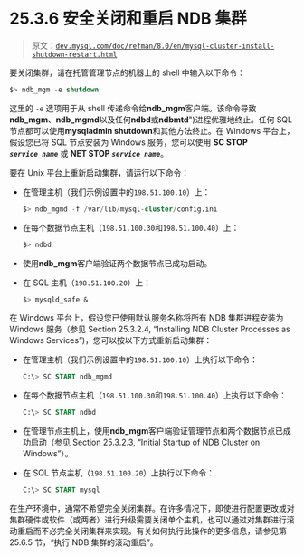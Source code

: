# 25.3.6 安全关闭和重启 NDB 集群

> 原文：[`dev.mysql.com/doc/refman/8.0/en/mysql-cluster-install-shutdown-restart.html`](https://dev.mysql.com/doc/refman/8.0/en/mysql-cluster-install-shutdown-restart.html)

要关闭集群，请在托管管理节点的机器上的 shell 中输入以下命令：

```sql
$> ndb_mgm -e shutdown
```

这里的 `-e` 选项用于从 shell 传递命令给**ndb_mgm**客户端。该命令导致**ndb_mgm**、**ndb_mgmd**以及任何**ndbd**或**ndbmtd**")进程优雅地终止。任何 SQL 节点都可以使用**mysqladmin shutdown**和其他方法终止。在 Windows 平台上，假设您已将 SQL 节点安装为 Windows 服务，您可以使用 **SC STOP *`service_name`*** 或 **NET STOP *`service_name`***。

要在 Unix 平台上重新启动集群，请运行以下命令：

+   在管理主机（我们示例设置中的`198.51.100.10`）上：

    ```sql
    $> ndb_mgmd -f /var/lib/mysql-cluster/config.ini
    ```

+   在每个数据节点主机（`198.51.100.30`和`198.51.100.40`）上：

    ```sql
    $> ndbd
    ```

+   使用**ndb_mgm**客户端验证两个数据节点已成功启动。

+   在 SQL 主机（`198.51.100.20`）上：

    ```sql
    $> mysqld_safe &
    ```

在 Windows 平台上，假设您已使用默认服务名称将所有 NDB 集群进程安装为 Windows 服务（参见 Section 25.3.2.4, “Installing NDB Cluster Processes as Windows Services”)，您可以按以下方式重新启动集群：

+   在管理主机（我们示例设置中的`198.51.100.10`）上执行以下命令：

    ```sql
    C:\> SC START ndb_mgmd
    ```

+   在每个数据节点主机（`198.51.100.30`和`198.51.100.40`）上执行以下命令：

    ```sql
    C:\> SC START ndbd
    ```

+   在管理节点主机上，使用**ndb_mgm**客户端验证管理节点和两个数据节点已成功启动（参见 Section 25.3.2.3, “Initial Startup of NDB Cluster on Windows”）。

+   在 SQL 节点主机（`198.51.100.20`）上执行以下命令：

    ```sql
    C:\> SC START mysql
    ```

在生产环境中，通常不希望完全关闭集群。在许多情况下，即使进行配置更改或对集群硬件或软件（或两者）进行升级需要关闭单个主机，也可以通过对集群进行滚动重启而不必完全关闭集群来实现。有关如何执行此操作的更多信息，请参见第 25.6.5 节，“执行 NDB 集群的滚动重启”。

